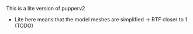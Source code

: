 This is a lite version of pupperv2
- Lite here means that the model meshes are simplified -> RTF closer to 1 (TODO)
